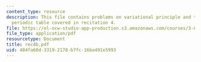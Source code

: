 ```yaml
---
content_type: resource
description: This file contains problems on variational principle and trends across
  periodic table covered in recitation 4.
file: https://ol-ocw-studio-app-production.s3.amazonaws.com/courses/3-012-fundamentals-of-materials-science-fall-2005/484fa60d33192178b7fc16ba491e5993_rec4b.pdf
file_type: application/pdf
resourcetype: Document
title: rec4b.pdf
uid: 484fa60d-3319-2178-b7fc-16ba491e5993
---
```

